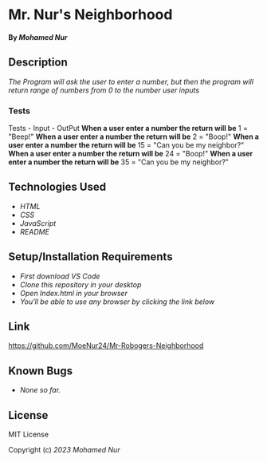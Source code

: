 # Mr. Nur's Neighborhood

#### By _**Mohamed Nur**_

## Description

_The Program will ask the user to enter a number, but then the program will return range of numbers from 0 to the number user inputs_

### Tests
Tests - Input - OutPut
**When a user enter a number the return will be** 1 = "Beep!" 
**When a user enter a number the return will be** 2 = "Boop!" 
**When a user enter a number the return will be** 15 = "Can you be my neighbor?" 
**When a user enter a number the return will be** 24 = "Boop!" 
**When a user enter a number the return will be** 35 = "Can you be my neighbor?" 


## Technologies Used

* _HTML_
* _CSS_
* _JavaScript_
* _README_


## Setup/Installation Requirements
* _First download VS Code_
* _Clone this repository in your desktop_
* _Open Index.html in your browser_
* _You'll be able to use any browser by clicking the link below_

## Link

https://github.com/MoeNur24/Mr-Robogers-Neighborhood

## Known Bugs

* _None so far._

## License
MIT License 

Copyright (c) _2023_ _Mohamed Nur_